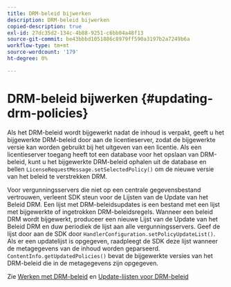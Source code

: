 ```yaml
---
title: DRM-beleid bijwerken
description: DRM-beleid bijwerken
copied-description: true
exl-id: 27dc35d2-134c-4b88-9251-c6bb04a48f13
source-git-commit: be43bbbd1051886c8979ff590a3197b2a7249b6a
workflow-type: tm+mt
source-wordcount: '179'
ht-degree: 0%

---
```


# DRM-beleid bijwerken {#updating-drm-policies}

Als het DRM-beleid wordt bijgewerkt nadat de inhoud is verpakt, geeft u het bijgewerkte DRM-beleid door aan de licentieserver, zodat de bijgewerkte versie kan worden gebruikt bij het uitgeven van een licentie. Als een licentieserver toegang heeft tot een database voor het opslaan van DRM-beleid, kunt u het bijgewerkte DRM-beleid ophalen uit de database en bellen `LicenseRequestMessage.setSelectedPolicy()` om de nieuwe versie van het beleid te verstrekken DRM.

Voor vergunningsservers die niet op een centrale gegevensbestand vertrouwen, verleent SDK steun voor de Lijsten van de Update van het Beleid DRM. Een lijst met DRM-beleidsupdates is een bestand met een lijst met bijgewerkte of ingetrokken DRM-beleidsregels. Wanneer een beleid DRM wordt bijgewerkt, produceer een nieuwe Lijst van de Update van het Beleid DRM en duw periodiek de lijst aan alle vergunningsservers. Geef de lijst door aan de SDK door `HandlerConfiguration.setPolicyUpdateList()`. Als er een updatelijst is opgegeven, raadpleegt de SDK deze lijst wanneer de metagegevens van de inhoud worden geparseerd. `ContentInfo.getUpdatedPolicies()` bevat de bijgewerkte versies van het DRM-beleid die in de metagegevens zijn opgegeven.

Zie [Werken met DRM-beleid](../../../protecting-content/working-policies-overview/working-with-policies.md) en [Update-lijsten voor DRM-beleid](../../../protecting-content/working-policies-overview/policy-update-lists/working-with-policy-update-lists.md)
